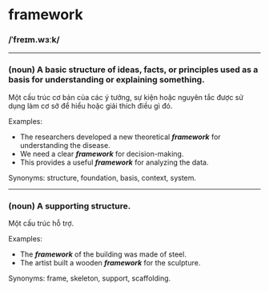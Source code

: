 # framework

### /ˈfreɪm.wɜːk/

---

### (noun) A basic structure of ideas, facts, or principles used as a basis for understanding or explaining something.

Một cấu trúc cơ bản của các ý tưởng, sự kiện hoặc nguyên tắc được sử dụng làm cơ sở để hiểu hoặc giải thích điều gì đó.

Examples:
- The researchers developed a new theoretical ***framework*** for understanding the disease.
- We need a clear ***framework*** for decision-making.
- This provides a useful ***framework*** for analyzing the data.

Synonyms: structure, foundation, basis, context, system.

---

### (noun) A supporting structure.

Một cấu trúc hỗ trợ.

Examples:
- The ***framework*** of the building was made of steel.
- The artist built a wooden ***framework*** for the sculpture.

Synonyms: frame, skeleton, support, scaffolding.